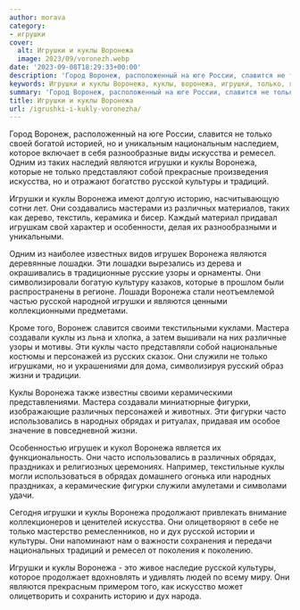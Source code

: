 ```yaml
---
author: morava
category:
- игрушки
cover:
  alt: Игрушки и куклы Воронежа
  image: 2023/09/voronezh.webp
date: '2023-09-08T18:29:33+00:00'
description: 'Город Воронеж, расположенный на юге России, славится не только своей богатой историей, но и уникальным национальным наследием, которое включает в себя...'
keywords: Игрушки и куклы Воронежа, куклы, воронежа, игрушки, только, являются, русской, искусства, культуры, различных, часто, фигурки, обрядах, воронеж, славится, которое
summary: 'Город Воронеж, расположенный на юге России, славится не только своей богатой историей, но и уникальным национальным наследием, которое включает в себя...'
title: Игрушки и куклы Воронежа
url: /igrushki-i-kukly-voronezha/
---
```


Город Воронеж, расположенный на юге России, славится не только своей богатой историей, но и уникальным национальным наследием, которое включает в себя разнообразные виды искусства и ремесел. Одним из таких наследий являются игрушки и куклы Воронежа, которые не только представляют собой прекрасные произведения искусства, но и отражают богатство русской культуры и традиций.

Игрушки и куклы Воронежа имеют долгую историю, насчитывающую сотни лет. Они создавались мастерами из различных материалов, таких как дерево, текстиль, керамика и бисер. Каждый материал придавал игрушкам свой характер и особенности, делая их разнообразными и уникальными.

Одним из наиболее известных видов игрушек Воронежа являются деревянные лошадки. Эти лошадки вырезались из дерева и окрашивались в традиционные русские узоры и орнаменты. Они символизировали богатую культуру казаков, которые в прошлом были распространены в регионе. Лошади Воронежа стали неотъемлемой частью русской народной игрушки и являются ценными коллекционными предметами.

Кроме того, Воронеж славится своими текстильными куклами. Мастера создавали куклы из льна и хлопка, а затем вышивали на них различные узоры и мотивы. Эти куклы часто представляли собой национальные костюмы и персонажей из русских сказок. Они служили не только игрушками, но и украшениями для дома, символизируя русский образ жизни и традиции.

Куклы Воронежа также известны своими керамическими представлениями. Мастера создавали миниатюрные фигурки, изображающие различных персонажей и животных. Эти фигурки часто использовались в народных обрядах и ритуалах, придавая им особое значение в повседневной жизни.

Особенностью игрушек и кукол Воронежа является их функциональность. Они часто использовались в различных обрядах, праздниках и религиозных церемониях. Например, текстильные куклы могли использоваться в обрядах домашнего огонька или народных праздниках, а керамические фигурки служили амулетами и символами удачи.

Сегодня игрушки и куклы Воронежа продолжают привлекать внимание коллекционеров и ценителей искусства. Они олицетворяют в себе не только мастерство ремесленников, но и дух русской истории и культуры. Они напоминают нам о важности сохранения и передачи национальных традиций и ремесел от поколения к поколению.

Игрушки и куклы Воронежа \- это живое наследие русской культуры, которое продолжает вдохновлять и удивлять людей по всему миру. Они являются прекрасным примером того, как искусство может олицетворить и сохранить историю и дух народа.